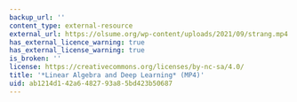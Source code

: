 ```yaml
---
backup_url: ''
content_type: external-resource
external_url: https://olsume.org/wp-content/uploads/2021/09/strang.mp4
has_external_licence_warning: true
has_external_license_warning: true
is_broken: ''
license: https://creativecommons.org/licenses/by-nc-sa/4.0/
title: '*Linear Algebra and Deep Learning* (MP4)'
uid: ab1214d1-42a6-4827-93a8-5bd423b50687
---
```

